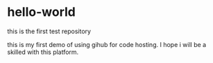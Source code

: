 # hello-world
this is the first test repository

this is my first demo of using gihub for code hosting. I hope i will be a skilled with this platform.
